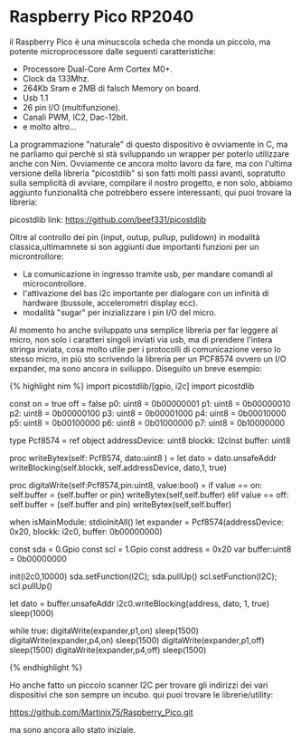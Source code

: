 ---
---
# Raspberry Pico RP2040
il Raspberry Pico è una minucscola scheda che monda un piccolo, ma potente microprocessore dalle seguenti caratteristiche:
- Processore Dual-Core Arm Cortex M0+.
- Clock da 133Mhz.
- 264Kb Sram e 2MB di falsch Memory on board.
- Usb 1.1
- 26 pin I/O (multifunzione).
- Canali PWM, IC2, Dac-12bit.
- e molto altro...

La programmazione "naturale" di questo dispositivo è ovviamente in C, ma ne parliamo qui perchè si stà sviluppando un wrapper per poterlo utilizzare anche con Nim. Ovviamente ce ancora molto lavoro da fare, ma con l'ultima versione della libreria "picostdlib" si son fatti molti passi avanti, sopratutto sulla semplicità di avviare, compilare il nostro progetto, e non solo, abbiamo aggiunto funzionalità che potrebbero essere interessanti, qui puoi trovare la libreria:

picostdlib link: <https://github.com/beef331/picostdlib>

Oltre al controllo dei pin (input, outup, pullup, pulldown) in modalità classica,ultimamnete si son aggiunti due importanti funzioni per un microntrollore:
- La comunicazione in ingresso tramite usb, per mandare comandi al microcontrollore.
- l'attivazione del bas i2c importante per dialogare con un infinità di hardware (bussole, accelerometri display ecc).
- modalità "sugar" per inizializzare i pin I/O del micro.

Al momento ho anche sviluppato una semplice libreria per far leggere al micro, non solo i caratteri singoli inviati via usb, ma di prendere l'intera stringa inviata, cosa molto utile per i protocolli di comunicazione verso lo stesso micro, in più sto scrivendo la libreria per un PCF8574 ovvero un I/O expander, ma sono ancora in sviluppo. Diseguito un breve esempio:

{% highlight nim %}
import picostdlib/[gpio, i2c]
import picostdlib

const 
  on = true
  off = false
  p0: uint8 = 0b00000001
  p1: uint8 = 0b00000010
  p2: uint8 = 0b00000100
  p3: uint8 = 0b00001000
  p4: uint8 = 0b00010000
  p5: uint8 = 0b00100000
  p6: uint8 = 0b01000000
  p7: uint8 = 0b10000000

type 
  Pcf8574 = ref object 
    addressDevice: uint8
    blockk: I2cInst
    buffer: uint8

proc writeBytex(self: Pcf8574, dato:uint8 ) =
  let dato = dato.unsafeAddr
  writeBlocking(self.blockk, self.addressDevice, dato,1, true)

proc digitaWrite(self:Pcf8574,pin:uint8, value:bool) =
  if value == on:
    self.buffer = (self.buffer or pin)
    writeBytex(self,self.buffer)
  elif value == off:
    self.buffer = (self.buffer and pin)
    writeBytex(self,self.buffer)


when isMainModule:
  stdioInitAll()
  let expander = Pcf8574(addressDevice: 0x20, blockk: i2c0, buffer: 0b00000000)

  const sda = 0.Gpio 
  const scl = 1.Gpio 
  const address = 0x20
  var buffer:uint8 = 0b00000000

  init(i2c0,10000)
  sda.setFunction(I2C); sda.pullUp()
  scl.setFunction(I2C); scl.pullUp()


  let dato = buffer.unsafeAddr
  i2c0.writeBlocking(address, dato,  1, true)
  sleep(1000)

  while true:
    digitaWrite(expander,p1,on)
    sleep(1500)
    digitaWrite(expander,p4,on)
    sleep(1500)
    digitaWrite(expander,p1,off)
    sleep(1500)
    digitaWrite(expander,p4,off)
    sleep(1500)

{% endhighlight %}

Ho anche fatto un piccolo scanner I2C per trovare gli indirizzi dei vari dispositivi che son sempre un incubo. qui puoi trovare le librerie/utility:

<https://github.com/Martinix75/Raspberry_Pico.git>

ma sono ancora allo stato iniziale.

